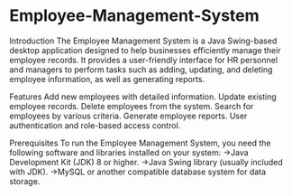 # Employee-Management-System

Introduction
The Employee Management System is a Java Swing-based desktop application designed to help businesses efficiently manage their employee records. It provides a user-friendly interface for HR personnel and managers to perform tasks such as adding, updating, and deleting employee information, as well as generating reports.

Features
Add new employees with detailed information.
Update existing employee records.
Delete employees from the system.
Search for employees by various criteria.
Generate employee reports.
User authentication and role-based access control.


Prerequisites
To run the Employee Management System, you need the following software and libraries installed on your system:
->Java Development Kit (JDK) 8 or higher.
->Java Swing library (usually included with JDK).
->MySQL or another compatible database system for data storage.
